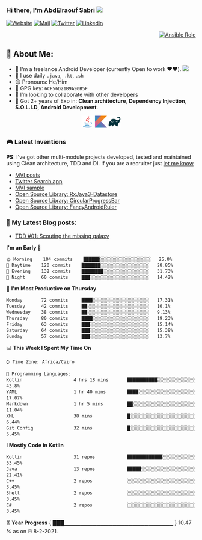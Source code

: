 ### Hi there, I'm AbdElraouf Sabri <img src="https://media.giphy.com/media/hvRJCLFzcasrR4ia7z/giphy.gif" width="25px">
[![Website](https://img.shields.io/badge/-Portfolio-black?style=for-the-badge&logo=google-chrome&logoColor=white)](https://abd3lraouf.tech/)
[![Mail](https://img.shields.io/badge/-Say%20Hi!-black?style=for-the-badge&logo=gmail)](mailto:abdelraoufsabri@gmail.com)
[![Twitter](https://img.shields.io/badge/-Twitter-black?style=for-the-badge&logo=twitter)](https://twitter.com/abd3lraouf)
[![Linkedin](https://img.shields.io/badge/-LinkedIn-black?style=for-the-badge&logo=Linkedin)](https://www.linkedin.com/in/abdelraouf-sabri/)
<p align='right'>
      <a href="https://github.com/AbdElraoufSabri/AbdElraoufSabri/releases/latest/download/AbdElraouf.Sabri.resume.pdf">
            <img alt="Ansible Role" src="https://img.shields.io/static/v1?color=red&label=Resume&logo=adobe&logoColor=white&style=for-the-badge&message=Download">
      </a>
</p>

## 🤵 About Me:
- 🏦 I'm a freelance Android Developer (currently Open to work ❤️❤️).
      <img src="https://media.giphy.com/media/WUlplcMpOCEmTGBtBW/giphy.gif" width="30">
- 🤔 I use daily `.java`,` .kt`, `.sh`
- 😊 Pronouns: He/Him
- 🔑 GPG key: `6CF56D21B9A90B5F`
- 👯 I’m looking to collaborate with other developers
- 💬 Got 2+ years of Exp in: **Clean architecture**, **Dependency Injection**, **S.O.L.I.D**, **Android Development**.

<p align="center">
<img src="https://raw.githubusercontent.com/devicons/devicon/master/icons/java/java-original.svg" alt="java" width="32" height="32"/> 
<img src="https://raw.githubusercontent.com/devicons/devicon/master/icons/kotlin/kotlin-original.svg" alt="kotlin" width="32" height="32"/> 
<img src="https://raw.githubusercontent.com/devicons/devicon/master/icons/gradle/gradle-plain.svg" alt="gradle" width="32" height="32"/> 
</p>

### 🎮 Latest Inventions
**PS:** I've got other multi-module projects developed, tested and maintained using Clean architecture, TDD and DI. If you are a recruiter just [let me know](mailto:abdelraoufsabri@gmail.com)

- [MVI posts](https://github.com/AbdElraoufSabri/MVIPosts)
- [Twitter Search app](https://github.com/AbdElraoufSabri/WeeTwit)
- [MVI sample](https://github.com/AbdElraoufSabri/mviSample)
- [Open Source Library: RxJava3-Datastore](https://github.com/AbdElraoufSabri/DatastoreWithRxJava3)
- [Open Source Library: CircularProgressBar](https://github.com/AbdElraoufSabri/CircularProgressBar)
- [Open Source Library: FancyAndroidRuler](https://github.com/AbdElraoufSabri/FancyAndroidRuler)

### 📕 My Latest Blog posts:
<!-- BLOG-POST-LIST:START -->
- [TDD #01: Scouting the missing galaxy](https://abd3lraouf.tech/tdd/TDD-01-Scouting-the-missing-galaxy/)
<!-- BLOG-POST-LIST:END -->

<!--START_SECTION:waka-->
**I'm an Early 🐤** 

```text
🌞 Morning    104 commits    ██████░░░░░░░░░░░░░░░░░░░   25.0% 
🌆 Daytime    120 commits    ███████░░░░░░░░░░░░░░░░░░   28.85% 
🌃 Evening    132 commits    ████████░░░░░░░░░░░░░░░░░   31.73% 
🌙 Night      60 commits     ███░░░░░░░░░░░░░░░░░░░░░░   14.42%

```
📅 **I'm Most Productive on Thursday** 

```text
Monday       72 commits     ████░░░░░░░░░░░░░░░░░░░░░   17.31% 
Tuesday      42 commits     ██░░░░░░░░░░░░░░░░░░░░░░░   10.1% 
Wednesday    38 commits     ██░░░░░░░░░░░░░░░░░░░░░░░   9.13% 
Thursday     80 commits     ████░░░░░░░░░░░░░░░░░░░░░   19.23% 
Friday       63 commits     ███░░░░░░░░░░░░░░░░░░░░░░   15.14% 
Saturday     64 commits     ███░░░░░░░░░░░░░░░░░░░░░░   15.38% 
Sunday       57 commits     ███░░░░░░░░░░░░░░░░░░░░░░   13.7%

```


📊 **This Week I Spent My Time On** 

```text
⌚︎ Time Zone: Africa/Cairo

💬 Programming Languages: 
Kotlin                   4 hrs 18 mins       ███████████░░░░░░░░░░░░░░   43.8% 
YAML                     1 hr 40 mins        ████░░░░░░░░░░░░░░░░░░░░░   17.07% 
Markdown                 1 hr 5 mins         ██░░░░░░░░░░░░░░░░░░░░░░░   11.04% 
XML                      38 mins             █░░░░░░░░░░░░░░░░░░░░░░░░   6.44% 
Git Config               32 mins             █░░░░░░░░░░░░░░░░░░░░░░░░   5.45%

```

**I Mostly Code in Kotlin** 

```text
Kotlin                   31 repos            █████████████░░░░░░░░░░░░   53.45% 
Java                     13 repos            █████░░░░░░░░░░░░░░░░░░░░   22.41% 
C++                      2 repos             ░░░░░░░░░░░░░░░░░░░░░░░░░   3.45% 
Shell                    2 repos             ░░░░░░░░░░░░░░░░░░░░░░░░░   3.45% 
C#                       2 repos             ░░░░░░░░░░░░░░░░░░░░░░░░░   3.45%

```



<!--END_SECTION:waka-->

⏳ **Year Progress** { ███▁▁▁▁▁▁▁▁▁▁▁▁▁▁▁▁▁▁▁▁▁▁▁▁▁▁▁ } 10.47 % as on ⏰ 8-2-2021.


